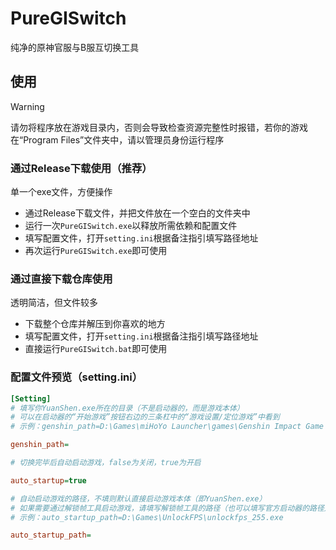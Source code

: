 # PureGISwitch
纯净的原神官服与B服互切换工具

## 使用
> [!WARNING]
> 请勿将程序放在游戏目录内，否则会导致检查资源完整性时报错，若你的游戏在“Program Files”文件夹中，请以管理员身份运行程序

### 通过Release下载使用（推荐）
单一个exe文件，方便操作
- 通过Release下载文件，并把文件放在一个空白的文件夹中
- 运行一次`PureGISwitch.exe`以释放所需依赖和配置文件
- 填写配置文件，打开`setting.ini`根据备注指引填写路径地址
- 再次运行`PureGISwitch.exe`即可使用
### 通过直接下载仓库使用
透明简洁，但文件较多
- 下载整个仓库并解压到你喜欢的地方
- 填写配置文件，打开`setting.ini`根据备注指引填写路径地址
- 直接运行`PureGISwitch.bat`即可使用

### 配置文件预览（setting.ini）
```ini
[Setting]
# 填写你YuanShen.exe所在的目录（不是启动器的，而是游戏本体）
# 可以在启动器的“开始游戏”按钮右边的三条杠中的“游戏设置/定位游戏”中看到
# 示例：genshin_path=D:\Games\miHoYo Launcher\games\Genshin Impact Game

genshin_path=

# 切换完毕后自动启动游戏，false为关闭，true为开启

auto_startup=true

# 自动启动游戏的路径，不填则默认直接启动游戏本体（即YuanShen.exe）
# 如果需要通过解锁帧工具启动游戏，请填写解锁帧工具的路径（也可以填写官方启动器的路径）
# 示例：auto_startup_path=D:\Games\UnlockFPS\unlockfps_255.exe

auto_startup_path=

```
